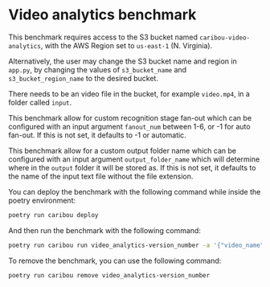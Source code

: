 # Video analytics benchmark
This benchmark requires access to the S3 bucket named `caribou-video-analytics`,
with the AWS Region set to `us-east-1` (N. Virginia).

Alternatively, the user may change the S3 bucket name and region in `app.py`, 
by changing the values of `s3_bucket_name` and `s3_bucket_region_name` to the 
desired bucket. 

There needs to be an video file in the bucket, for example `video.mp4`, in a folder 
called `input`.


This benchmark allow for custom recognition stage fan-out which 
can be configured with an input argument `fanout_num` between 1-6, or -1 for
auto fan-out. If this is not set, it defaults to -1 or automatic. 

This benchmark allow for a custom output folder name which can be configured with 
an input argument `output_folder_name` which will determine where in the `output` folder 
it will be stored as. If this is not set, it defaults to the name of the input text file 
without the file extension. 


You can deploy the benchmark with the following command while inside the poetry environment:

```bash
poetry run caribou deploy
```

And then run the benchmark with the following command:

```bash
poetry run caribou run video_analytics-version_number -a '{"video_name": "video.mp4", "fanout_num": 6}'
```

To remove the benchmark, you can use the following command:

```bash
poetry run caribou remove video_analytics-version_number
```
